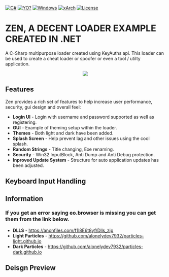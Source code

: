 [![C#](https://img.shields.io/badge/Language-C%23-red)](https://en.wikipedia.org/wiki/C_Sharp_(programming_language)) 
[![YO?](https://img.shields.io/badge/Keyuath-Loader-yellowgreen)](https://keyauth.com/) [![Windows](https://img.shields.io/badge/Platform-Windows-brightgreen)](https://en.wikipedia.org/wiki/Microsoft_Windows) [![xArch](https://img.shields.io/badge/System%20Arch-Any%20CPU-blue)](https://en.wikipedia.org/wiki/X86-64) [![License](https://img.shields.io/badge/License-MIT-pink)](LICENSE)

# ZEN, A DECENT LOADER EXAMPLE CREATED IN .NET 

A C-Sharp multipurpose loader created using KeyAuths api. This loader can be used to create a cheat loader or spoofer or even a tool / utilty application.

<p align="center">
  <img  src="Preview.gif">
</p>

## Features
Zen provides a rich set of features to help increase user performance, security, gui design and overall feel:

*   **Login UI** - Login with username and password supported as well as registering.
*   **GUI** - Example of theming setup within the loader.
*   **Themes** - Both light and dark have been added.
*   **Splash Screen** - Help prevent lag and other issues using the cool splash.
*   **Random Strings** - Title changing, Exe renaming.
*   **Security** - Win32 InputBlock, Anti Dump and Anti Debug protection.
*   **Inproved Update System** - Structure for auto application updates has been adjusted.

## Keyboard Input Handling

## Information
### If you get an error saying eo.browser is missing you can get them from the link below.

*   **DLLS** - https://anonfiles.com/f1l8E6t8yf/Dlls_zip
*   **Light Particles** - https://github.com/alonelydev7932/particles-light.github.io
*   **Dark Particles** - https://github.com/alonelydev7932/particles-dark.github.io

## Deisgn Preview
